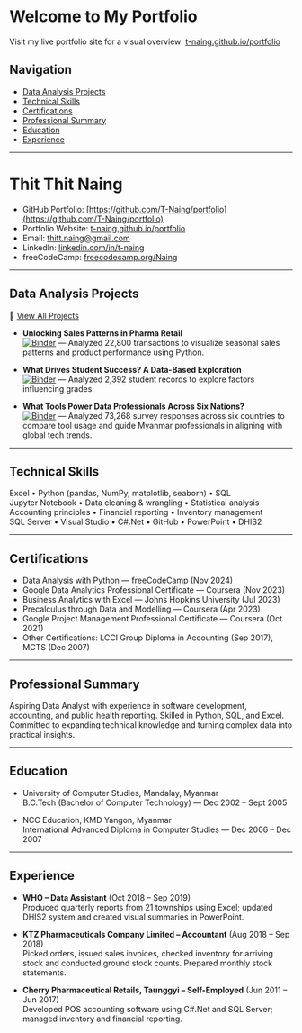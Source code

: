 # Welcome to My Portfolio
Visit my live portfolio site for a visual overview: [t-naing.github.io/portfolio](https://t-naing.github.io/portfolio/)
## Navigation

- [Data Analysis Projects](#data-analysis-projects)
- [Technical Skills](#technical-skills)
- [Certifications](#certifications)
- [Professional Summary](#professional-summary)
- [Education](#education)
- [Experience](#experience)

---

# Thit Thit Naing
 
- GitHub Portfolio: [https://github.com/T-Naing/portfolio](https://github.com/T-Naing/portfolio)
- Portfolio Website: [t-naing.github.io/portfolio](https://t-naing.github.io/portfolio/)
- Email: [thitt.naing@gmail.com](mailto:thitt.naing@gmail.com)
- LinkedIn: [linkedin.com/in/t-naing](https://www.linkedin.com/in/t-naing)  
- freeCodeCamp: [freecodecamp.org/Naing](https://www.freecodecamp.org/Naing)

---

## Data Analysis Projects
🔗 [View All Projects](https://github.com/T-Naing/Jupyter)

- **Unlocking Sales Patterns in Pharma Retail**  
  [![Binder](https://mybinder.org/badge_logo.svg)](https://mybinder.org/v2/gh/T-Naing/Jupyter/main?urlpath=%2Fdoc%2Ftree%2FEDA_pharma_retails_2015%2FEDA_pharma_sales_analysis.ipynb) — Analyzed 22,800 transactions to visualize seasonal sales patterns and product performance using Python.

- **What Drives Student Success? A Data-Based Exploration**  
  [![Binder](https://mybinder.org/badge_logo.svg)](https://mybinder.org/v2/gh/T-Naing/Jupyter/main?urlpath=%2Fdoc%2Ftree%2FEDA_student_performance%2FEDA_student_performance.ipynb) — Analyzed 2,392 student records to explore factors influencing grades.

- **What Tools Power Data Professionals Across Six Nations?**  
  [![Binder](https://mybinder.org/badge_logo.svg)](https://mybinder.org/v2/gh/T-Naing/Jupyter/main?urlpath=%2Fdoc%2Ftree%2FEDA_tech_stack_SO_2022%2FEDA_tech_stack_SO_2022.ipynb) — Analyzed 73,268 survey responses across six countries to compare tool usage and guide Myanmar professionals in aligning with global tech trends.

---

## Technical Skills

Excel • Python (pandas, NumPy, matplotlib, seaborn) • SQL  
Jupyter Notebook • Data cleaning & wrangling • Statistical analysis  
Accounting principles • Financial reporting • Inventory management  
SQL Server • Visual Studio • C#.Net • GitHub • PowerPoint • DHIS2  

---

## Certifications

- Data Analysis with Python — freeCodeCamp (Nov 2024)  
- Google Data Analytics Professional Certificate — Coursera (Nov 2023)  
- Business Analytics with Excel — Johns Hopkins University (Jul 2023)  
- Precalculus through Data and Modelling — Coursera (Apr 2023)  
- Google Project Management Professional Certificate — Coursera (Oct 2021)  
- Other Certifications: LCCI Group Diploma in Accounting (Sep 2017), MCTS (Dec 2007)  

---

## Professional Summary

Aspiring Data Analyst with experience in software development, accounting, and public health reporting. Skilled in Python, SQL, and Excel. Committed to expanding technical knowledge and turning complex data into practical insights.

---

## Education

- University of Computer Studies, Mandalay, Myanmar  
  B.C.Tech (Bachelor of Computer Technology) — Dec 2002 – Sept 2005  

- NCC Education, KMD Yangon, Myanmar  
  International Advanced Diploma in Computer Studies — Dec 2006 – Dec 2007  

---

## Experience

- **WHO – Data Assistant** (Oct 2018 – Sep 2019)  
  Produced quarterly reports from 21 townships using Excel; updated DHIS2 system and created visual summaries in PowerPoint.

- **KTZ Pharmaceuticals Company Limited – Accountant** (Aug 2018 – Sep 2018)  
  Picked orders, issued sales invoices, checked inventory for arriving stock and conducted ground stock counts. Prepared monthly stock statements.

- **Cherry Pharmaceutical Retails, Taunggyi – Self-Employed** (Jun 2011 – Jun 2017)  
  Developed POS accounting software using C#.Net and SQL Server; managed inventory and financial reporting.